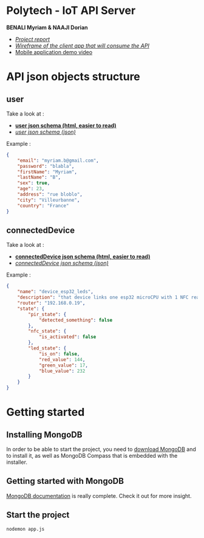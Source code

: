 # Polytech - IoT API Server
**BENALI Myriam & NAAJI Dorian**

- [_Project report_](https://github.com/IoT-PolytechLyon/iot-2a-server/blob/main/doc/RAPPORT_IoT-BENALI_Myriam-NAAJI_Dorian.pdf)
- [_Wireframe of the client app that will consume the API_](https://app.moqups.com/3cfPlxezOO/view/page/ae8fe8eb0)
- [ Mobile application demo video ](https://www.youtube.com/watch?v=WWNtsDXCYrM)

# API json objects structure

## user

Take a look at :
- [**user json schema (html, easier to read)**](https://iot-polytechlyon.github.io/user-schema.html)
- [_user json schema (json)_](doc/json-structure/user-schema.json)

Example :

```json
{
    "email": "myriam.b@gmail.com",
    "password": "blabla",
    "firstName": "Myriam",
    "lastName": "B",
    "sex": true,
    "age": 23,
    "address": "rue bloblo",
    "city": "Villeurbanne",
    "country": "France"
}
```


## connectedDevice

Take a look at :
- [**connectedDevice json schema (html, easier to read)**](https://iot-polytechlyon.github.io/connectedDevice-schema.html)
- [_connectedDevice json schema (json)_](doc/json-structure/connectedDevice-schema.json)

Example :

```json
{
    "name": "device_esp32_leds",
    "description": "that device links one esp32 microCPU with 1 NFC reader, 1 motion sensor and 3 LEDs.",
    "router": "192.168.0.19",
    "state": {
        "pir_state": {
            "detected_something": false
        },
        "nfc_state": {
            "is_activated": false
        },
        "led_state": {
            "is_on": false,
            "red_value": 144,
            "green_value": 17,
            "blue_value": 232
        }
    }
}
```

# Getting started

## Installing MongoDB

In order to be able to start the project, you need to [download MongoDB](https://fastdl.mongodb.org/windows/mongodb-windows-x86_64-4.4.2-signed.msi) and to install it, as well as MongoDB Compass that is embedded
with the installer.

## Getting started with MongoDB

[MongoDB documentation](https://docs.mongodb.com/manual/tutorial/getting-started/) is really complete.
Check it out for more insight.

## Start the project

`nodemon app.js`

